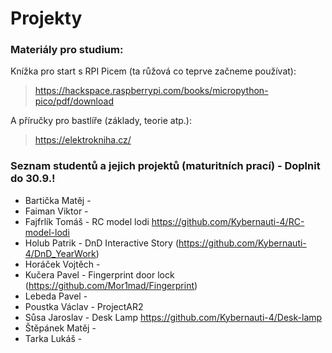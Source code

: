 # Projekty

### Materiály pro studium:

Knížka pro start s RPI Picem (ta růžová co teprve začneme používat):
> https://hackspace.raspberrypi.com/books/micropython-pico/pdf/download

A příručky pro bastlíře (základy, teorie atp.):
> https://elektrokniha.cz/

### Seznam studentů a jejich projektů (maturitních prací) - Doplnit do 30.9.!
 - Bartička Matěj - 
 - Faiman Viktor - 
 - Fajfrlík Tomáš - RC model lodi https://github.com/Kybernauti-4/RC-model-lodi
 - Holub Patrik - DnD Interactive Story (https://github.com/Kybernauti-4/DnD_YearWork)
 - Horáček Vojtěch - 
 - Kučera Pavel - Fingerprint door lock (https://github.com/Mor1mad/Fingerprint)
 - Lebeda Pavel - 
 - Poustka Václav - ProjectAR2
 - Sůsa Jaroslav - Desk Lamp https://github.com/Kybernauti-4/Desk-lamp
 - Štěpánek Matěj - 
 - Tarka Lukáš - 
